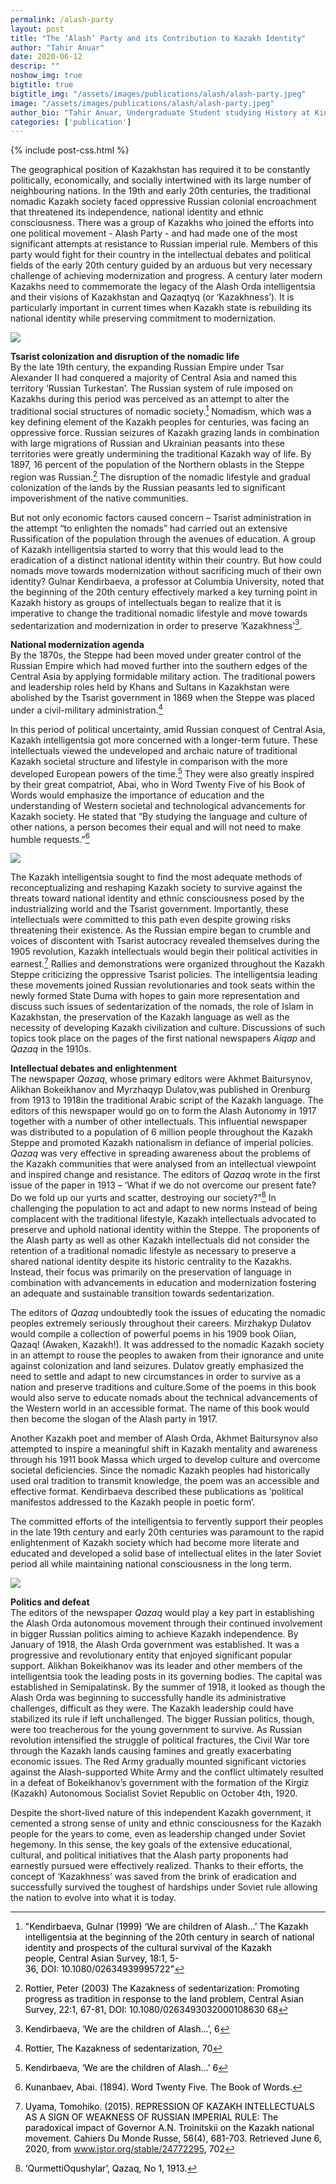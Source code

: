 ```yaml
---
permalink: /alash-party
layout: post
title: "The ‘Alash’ Party and its Contribution to Kazakh Identity"
author: "Tahir Anuar"
date: 2020-06-12
descrip: ""
noshow_img: true
bigtitle: true
bigtitle_img: "/assets/images/publications/alash/alash-party.jpeg"
image: "/assets/images/publications/alash/alash-party.jpeg"
author_bio: "Tahir Anuar, Undergraduate Student studying History at King’s College London."
categories: ['publication']
---
```

{% include post-css.html %}

<style>
  .post-bigtitle > div > h1 {
    font-size: 5.2rem;
  }

  ul:not(.usa-sidenav-list) > li {
    list-style-type: "– ";
    margin-bottom: 0!important;
  }

img {
  display: block; 
  margin-left: auto; 
  margin-right: auto; 
  max-height: 500px;
  width: auto; 
}

.footnotes p {
  color: #000; 
}

</style>

The geographical position of Kazakhstan has required it to be constantly politically, economically, and socially intertwined with its large number of neighbouring nations. In the 19th and early 20th centuries, the traditional nomadic Kazakh society faced oppressive Russian colonial encroachment that threatened its independence, national identity and ethnic consciousness. There was a group of Kazakhs who joined the efforts into one political movement - Alash Party - and had made one of the most significant attempts at resistance to Russian imperial rule. Members of this party would fight for their country in the intellectual debates and political fields of the early 20th century guided by an arduous but very necessary challenge of achieving modernization and progress. A century later modern Kazakhs need to commemorate the legacy of the Alash Orda intelligentsia and their visions of Kazakhstan and Qazaqtyq (or ‘Kazakhness’). It is particularly important in current times when Kazakh state is rebuilding its national identity while preserving commitment to modernization.

![](assets/images/publications/alash/alash-party.jpeg)

**Tsarist colonization and disruption of the nomadic life**<br>
By the late 19th century, the expanding Russian Empire under Tsar Alexander II had conquered a majority of Central Asia and named this territory ‘Russian Turkestan’. The Russian system of rule imposed on Kazakhs during this period was perceived as an attempt to alter the traditional social structures of nomadic society.[^1] Nomadism, which was a key defining element of the Kazakh peoples for centuries, was facing an oppressive force. Russian seizures of Kazakh grazing lands in combination with large migrations of Russian and Ukrainian peasants into these territories were greatly undermining the traditional Kazakh way of life. By 1897, 16 percent of the population of the Northern oblasts in the Steppe region was Russian.[^2] The disruption of the nomadic lifestyle and gradual colonization of the lands by the Russian peasants led to significant impoverishment of the native communities. 

[^1]: "Kendirbaeva, Gulnar (1999) ‘We are children of Alash…’ The Kazakh intelligentsia at the beginning of the 20th century in search of national identity and prospects of the cultural survival of the Kazakh people, Central Asian Survey, 18:1, 5-36, DOI: 10.1080/02634939995722"

[^2]: Rottier, Peter (2003) The Kazakness of sedentarization: Promoting progress as tradition in response to the land problem, Central Asian Survey, 22:1, 67-81, DOI: 10.1080/0263493032000108630 68

[^3]: Kendirbaeva, ‘We are the children of Alash…’, 6
[^4]: Rottier, The Kazakness of sedentarization, 70
[^5]: Kendirbaeva, ‘We are the children of Alash…’ 6
[^6]: Kunanbaev, Abai. (1894). Word Twenty Five. The Book of Words.
[^7]: Uyama, Tomohiko. (2015). REPRESSION OF KAZAKH INTELLECTUALS AS A SIGN OF WEAKNESS OF RUSSIAN IMPERIAL RULE: The paradoxical impact of Governor A.N. Troinitskii on the Kazakh national movement. Cahiers Du Monde Russe, 56(4), 681-703. Retrieved June 6, 2020, from www.jstor.org/stable/24772295, 702

But not only economic factors caused concern – Tsarist administration in the attempt “to enlighten the nomads” had carried out an extensive Russification of the population through the avenues of education. A group of Kazakh intelligentsia started to worry that this would lead to the eradication of a distinct national identity within their country. But how could nomads move towards modernization without sacrificing much of their own identity? Gulnar Kendirbaeva, a professor at Columbia University, noted that the beginning of the 20th century effectively marked a key turning point in Kazakh history as groups of intellectuals began to realize that it is imperative to change the traditional nomadic lifestyle and move towards sedentarization and modernization in order to preserve ‘Kazakhness’[^3].

**National modernization agenda**<br>
By the 1870s, the Steppe had been moved under greater control of the Russian Empire which had moved further into the southern edges of the Central Asia by applying formidable military action. The traditional powers and leadership roles held by Khans and Sultans in Kazakhstan were abolished by the Tsarist government in 1869 when the Steppe was placed under a civil-military administration.[^4]

In this period of political uncertainty, amid Russian conquest of Central Asia, Kazakh intelligentsia got more concerned with a longer-term future. These intellectuals viewed the undeveloped and archaic nature of traditional Kazakh societal structure and lifestyle in comparison with the more developed European powers of the time.[^5] They were also greatly inspired by their great compatriot, Abai, who in Word Twenty Five of his Book of Words would emphasize the importance of education and the understanding of Western societal and technological advancements for Kazakh society. He stated that “By studying the language and culture of other nations, a person becomes their equal and will not need to make humble requests.”[^6]

![](assets/images/publications/alash/intelligentsia.jpeg)

The Kazakh intelligentsia sought to find the most adequate methods of reconceptualizing and reshaping Kazakh society to survive against the threats toward national identity and ethnic consciousness posed by the industrializing world and the Tsarist government. Importantly, these intellectuals were committed to this path even despite growing risks threatening their existence. As the Russian empire began to crumble and voices of discontent with Tsarist autocracy revealed themselves during the 1905 revolution, Kazakh intellectuals would begin their political activities in earnest.[^7] Rallies and demonstrations were organized throughout the Kazakh Steppe criticizing the oppressive Tsarist policies. The intelligentsia leading these movements joined Russian revolutionaries and took seats within the newly formed State Duma with  hopes to gain more representation and discuss such issues of sedentarization of the nomads, the role of Islam in Kazakhstan, the preservation of the Kazakh language as well as the necessity of developing Kazakh civilization and culture. Discussions of such topics took place on the pages of the first national newspapers _Aiqap_ and _Qazaq_ in the 1910s.

[^8]: ‘QurmettiOqushylar’, Qazaq, No 1, 1913.

**Intellectual debates and enlightenment**<br>
The newspaper _Qazaq_, whose primary editors were Akhmet Baitursynov, Alikhan Bokeikhanov and Myrzhaqyp Dulatov,was published in Orenburg from 1913 to 1918in the traditional Arabic script of the Kazakh language. The editors of this newspaper would go on to form the Alash Autonomy in 1917 together with a number of other intellectuals. This influential newspaper was distributed to a population of 6 million people throughout the Kazakh Steppe and promoted Kazakh nationalism in defiance of imperial policies. _Qazaq_ was very effective in spreading awareness about the problems of the Kazakh communities that were analysed from an intellectual viewpoint and inspired change and resistance.
The editors of _Qazaq_ wrote in the first issue of the paper in 1913 – ‘What if we do not overcome our present fate? Do we fold up our yurts and scatter, destroying our society?”[^8] In challenging the population to act and adapt to new norms instead of being complacent with the traditional lifestyle, Kazakh intellectuals advocated to preserve and uphold national identity within the Steppe. The proponents of the Alash party as well as other Kazakh intellectuals did not consider the retention of a traditional nomadic lifestyle as necessary to preserve a shared national identity despite its historic centrality to the Kazakhs. Instead, their focus was primarily on the preservation of language in combination with advancements in education and modernization fostering an adequate and sustainable transition towards sedentarization.

The editors of _Qazaq_ undoubtedly took the issues of educating the nomadic peoples extremely seriously throughout their careers. Mirzhakyp Dulatov would compile a collection of powerful poems in his 1909 book Oiian, Qazaq! (Awaken, Kazakh!). It was addressed to the nomadic Kazakh society in an attempt to rouse the peoples to awaken from their ignorance and unite against colonization and land seizures. Dulatov greatly emphasized the need to settle and adapt to new circumstances in order to survive as a nation and preserve traditions and culture.Some of the poems in this book would also serve to educate nomads about the technical advancements of the Western world in an accessible format. The name of this book would then become the slogan of the Alash party in 1917.

Another Kazakh poet and member of Alash Orda, Akhmet Baitursynov also attempted to inspire a meaningful shift in Kazakh mentality and awareness through his 1911 book Massa which urged to develop culture and overcome societal deficiencies. Since the nomadic Kazakh peoples had historically used oral tradition to transmit knowledge, the poem was an accessible and effective format. Kendirbaeva described these publications as ‘political manifestos addressed to the Kazakh people in poetic form’.

The committed efforts of the intelligentsia to fervently support their peoples in the late 19th century and early 20th centuries was paramount to the rapid enlightenment of Kazakh society which had become more literate and educated and developed a solid base of intellectual elites in the later Soviet period all while maintaining national consciousness in the long term.

![](assets/images/publications/alash/politicos.jpeg)

**Politics and defeat**<br>
The editors of the newspaper _Qazaq_ would play a key part in establishing the Alash Orda autonomous movement through their continued involvement in bigger Russian politics aiming to achieve Kazakh independence. By January of 1918, the Alash Orda government was established. It was a progressive and revolutionary entity that enjoyed significant popular support. Alikhan Bokeikhanov was its leader and other members of the intelligentsia took the leading posts in its governing bodies. The capital was established in Semipalatinsk. By the summer of 1918, it looked as though the Alash Orda was beginning to successfully handle its administrative challenges, difficult as they were. The Kazakh leadership could have stabilized its rule if left unchallenged. The bigger Russian politics, though, were too treacherous for the young government to survive.
As Russian revolution intensified the struggle of political fractures, the Civil War tore through the Kazakh lands causing famines and greatly exacerbating economic issues. The Red Army gradually mounted significant victories against the Alash-supported White Army and the conflict ultimately resulted in a defeat of Bokeikhanov’s government with the formation of the Kirgiz (Kazakh) Autonomous Socialist Soviet Republic on October 4th, 1920.

Despite the short-lived nature of this independent Kazakh government, it cemented a strong sense of unity and ethnic consciousness for the Kazakh people for the years to come, even as leadership changed under Soviet hegemony. In this sense, the key goals of the extensive educational, cultural, and political initiatives that the Alash party proponents had earnestly pursued were effectively realized. Thanks to their efforts, the concept of ‘Kazakhness’ was saved from the brink of eradication and successfully survived the toughest of hardships under Soviet rule allowing the nation to evolve into what it is today.